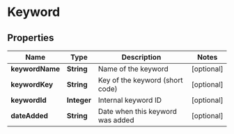 

# Keyword

## Properties

Name | Type | Description | Notes
------------ | ------------- | ------------- | -------------
**keywordName** | **String** | Name of the keyword |  [optional]
**keywordKey** | **String** | Key of the keyword (short code) |  [optional]
**keywordId** | **Integer** | Internal keyword ID |  [optional]
**dateAdded** | **String** | Date when this keyword was added |  [optional]




